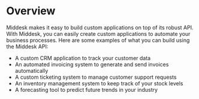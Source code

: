 # Overview

Middesk makes it easy to build custom applications on top of its robust API.
With Middesk, you can easily create custom applications to automate your
business processes. Here are some examples of what you can build using the
Middesk API:

- A custom CRM application to track your customer data
- An automated invoicing system to generate and send invoices automatically
- A custom ticketing system to manage customer support requests
- An inventory management system to keep track of your stock levels
- A forecasting tool to predict future trends in your industry
